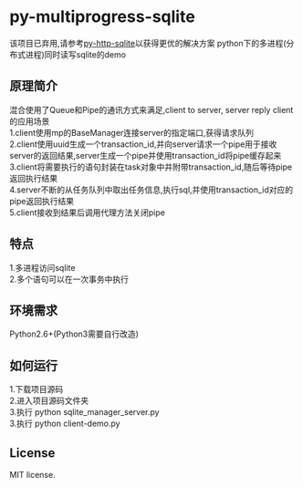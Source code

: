py-multiprogress-sqlite
===
  该项目已弃用,请参考[py-http-sqlite][0]以获得更优的解决方案
  python下的多进程(分布式进程)同时读写sqlite的demo  
  
原理简介
----
  混合使用了Queue和Pipe的通讯方式来满足,client to server, server reply client的应用场景  
  1.client使用mp的BaseManager连接server的指定端口,获得请求队列  
  2.client使用uuid生成一个transaction_id,并向server请求一个pipe用于接收server的返回结果,server生成一个pipe并使用transaction_id将pipe缓存起来  
  3.client将需要执行的语句封装在task对象中并附带transaction_id,随后等待pipe返回执行结果  
  4.server不断的从任务队列中取出任务信息,执行sql,并使用transaction_id对应的pipe返回执行结果  
  5.client接收到结果后调用代理方法关闭pipe  
  
特点
---
  1.多进程访问sqlite  
  2.多个语句可以在一次事务中执行  
  
环境需求
---
  Python2.6+(Python3需要自行改造)  
  
如何运行
---
  1.下载项目源码  
  2.进入项目源码文件夹  
  3.执行 python sqlite_manager_server.py  
  3.执行 python client-demo.py  
  
License
---
  MIT license.

[0]: https://github.com/xm0625/py-http-sqlite
